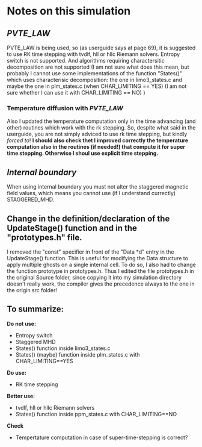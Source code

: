 # Notes on this simulation

## *PVTE_LAW*
PVTE_LAW is being used, so (as userguide says at page 69), it is suggested to use RK time stepping with tvdlf, hll or hllc Riemann solvers. Entropy switch is not supported. And algorithms requiring charactersitic decomposition are not supported (I am not sure what does this mean, but probably I cannot use some implementations of the function "States()" which uses characterisic decomposition: the one in limo3_states.c and maybe the one in plm_states.c (when CHAR_LIMITING == YES) (I am not sure whether I can use it with CHAR_LIMITING == NO) )

### Temperature diffusion with *PVTE_LAW*
Also I updated the temperature computation only in the time advancing (and other) routines which work with the rk stepping. So, despite what said in the userguide, you are not simply adviced to use rk time stepping, but kindly *forced to*!
__I should also check thet I improved correctly the temperature computation also in the routines (if needed!) that compute it for super time stepping. Otherwise I shoul use explicit time stepping.__

## *Internal boundary*
When using internal boundary you must not alter the staggered magnetic field values, which means you cannot use (if I understand currectly) STAGGERED_MHD.

## Change in the definition/declaration of the UpdateStage() function and in the "prototypes.h" file.
I removed the "const" specifier in front of the "Data \*d" entry in the UpdateStage() function.
This is useful for modifying the Data structure to apply multiple ghosts on a single internal cell.
To do so, I also had to change the function prototype in prototypes.h.
Thus I edited the file prototypes.h in the original Source folder, since copying it into my simulation directory doesn't really work, the compiler gives the precedence always to the one in the origin src folder!

## To summarize:
**Do not use:**
+ Entropy switch
+ Staggered MHD
+ States() function inside limo3_states.c
+ States() (maybe) function inside plm_states.c with CHAR_LIMITING==YES

**Do use:**
+ RK time stepping

**Better use:**
+ tvdlf, hll or hllc Riemann solvers
+ States() function inside ppm_states.c with CHAR_LIMITING==NO

**Check**
+ Tempertature computation in case of super-time-stepping is correct?
